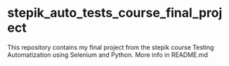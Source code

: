 # stepik_auto_tests_course_final_project
This repository contains my final project from the stepik course Testing Automatization using Selenium and Python. More info in README.md
